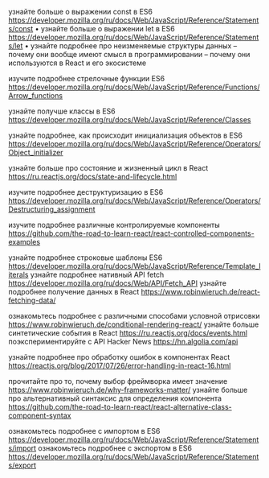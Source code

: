 узнайте больше о выражении const в ES6 https://developer.mozilla.org/ru/docs/Web/JavaScript/Reference/Statements/const
• узнайте больше о выражении let в ES6 https://developer.mozilla.org/ru/docs/Web/JavaScript/Reference/Statements/let
• узнайте подробнее про неизменяемые структуры данных
– почему они вообще имеют смысл в программировании
– почему они используются в React и его экосистеме

изучите подробнее стрелочные функции ES6 https://developer.mozilla.org/ru/docs/Web/JavaScript/Reference/Functions/Arrow_functions

узнайте получше классы в ES6 https://developer.mozilla.org/ru/docs/Web/JavaScript/Reference/Classes

узнайте подробнее, как происходит инициализация объектов в ES6
https://developer.mozilla.org/ru/docs/Web/JavaScript/Reference/Operators/Object_initializer

узнайте больше про состояние и жизненный цикл в React https://ru.reactjs.org/docs/state-and-lifecycle.html

изучите подробнее деструктуризацию в ES6 https://developer.mozilla.org/ru/docs/Web/JavaScript/Reference/Operators/Destructuring_assignment

изучите подробнее различные контролируемые компоненты https://github.com/the-road-to-learn-react/react-controlled-components-examples

узнайте подробнее строковые шаблоны ES6 https://developer.mozilla.org/ru/docs/Web/JavaScript/Reference/Template_literals
узнайте подробнее нативный API fetch https://developer.mozilla.org/ru/docs/Web/API/Fetch_API
узнайте подробнее получение данных в React https://www.robinwieruch.de/react-fetching-data/

ознакомьтесь подробнее с различными способами условной отрисовки https://www.robinwieruch.de/conditional-rendering-react/
узнайте больше синтетические события в React https://ru.reactjs.org/docs/events.html
поэкспериментируйте с API Hacker News https://hn.algolia.com/api

узнайте подробнее про обработку ошибок в компонентах React https://reactjs.org/blog/2017/07/26/error-handling-in-react-16.html

прочитайте про то, почему выбор фреймворка имеет значение https://www.robinwieruch.de/why-frameworks-matter/
узнайте больше про альтернативный синтаксис для определения компонента https://github.com/the-road-to-learn-react/react-alternative-class-component-syntax

ознакомьтесь подробнее с импортом в ES6 https://developer.mozilla.org/ru/docs/Web/JavaScript/Reference/Statements/import
ознакомьтесь подробнее с экспортом в ES6 https://developer.mozilla.org/ru/docs/Web/JavaScript/Reference/Statements/export
